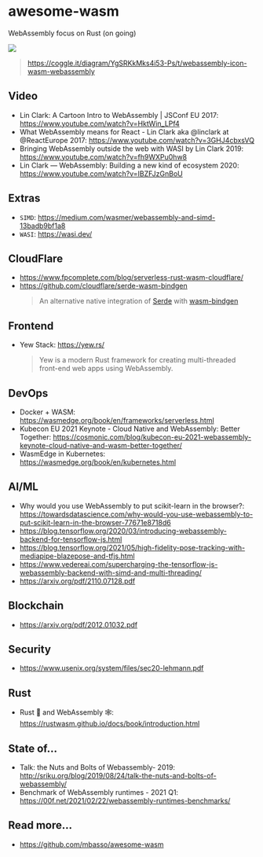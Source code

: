 # awesome-wasm
WebAssembly focus on Rust (on going)

![](https://coggle-downloads-production.s3.eu-west-1.amazonaws.com/dbf8651c5d54894ca0a5ca5ba027e36c37701f1d40fa25f16052bd0e40077d41/webassembly-icon_WASM_WebAssembly.png?AWSAccessKeyId=ASIA4YTCGXFHFOCR63GD&Expires=1646831926&Signature=THHNts7FJ7L3Q2CNz3ECNrv0X3A%3D&x-amz-security-token=IQoJb3JpZ2luX2VjEGcaCWV1LXdlc3QtMSJGMEQCIDBTUChG3ARqpqlpWJxBpPNcyYTJjvF1YK3kYIQIopt9AiA2xEK7Yk%2BN2JTyQwSXKf7qElBQHJSZEArIFR%2Fl50vpcyqlAgjP%2F%2F%2F%2F%2F%2F%2F%2F%2F%2F8BEAAaDDg3NzQ1MzAzMTc1OCIMM4NkO02nBgYxIj6DKvkBnuJBaLVjK%2B6v8eeSMXfFP2XleKgi48nlMO5aRBTMyNcJYir7kTBTlB1t2F0rHs6ZhWhkIxLmrcwagOILPr7IQF5lav4AHTwUgO1QB7Tp6kReXfbxX3B6LSjWFbqQwmLm2P3jc2YVzQw54IkvFeuyFm291F64rcGyDy7e8fcwTauilnSsyvjoShjIV3iK2lsQQfR75QRvDkLw0oBQHnUTJebCdGfJCptpbMkltsA9953dccufErzXWgFf9wIBwAMF5qCxubN%2FmWpM%2Bq9JUtE6hRFRB7yz5OEdp3qNGEbE3ozzXwiV4Yr8dKMSpRiM6XqC0TUKXw38vIaMMMyOoZEGOpsBkDzoKTAe6XJldyD9ACewyVQLDeMlo9EyluGKVLLhVlPzN0G%2BfCr7h83PYksjp%2B0gZBcgLnXehc5y5V6l2bmD288O3qs5G22usjl8m5pYbrDHM34w11S6urwhVbn9CWn2eKLW2eHAqt5rvb0qOjivIOfrx5QIpAoyHMnuo%2B5YH4oWKk0K7GJ5LetuWXk%2B1QYAGVq7148IGRe0x28%3D)
> https://coggle.it/diagram/YgSRKkMks4i53-Ps/t/webassembly-icon-wasm-webassembly

## Video
- Lin Clark: A Cartoon Intro to WebAssembly | JSConf EU 2017: https://www.youtube.com/watch?v=HktWin_LPf4
- What WebAssembly means for React - Lin Clark aka @linclark at @ReactEurope 2017: https://www.youtube.com/watch?v=3GHJ4cbxsVQ
- Bringing WebAssembly outside the web with WASI by Lin Clark 2019: https://www.youtube.com/watch?v=fh9WXPu0hw8
- Lin Clark — WebAssembly: Building a new kind of ecosystem 2020: https://www.youtube.com/watch?v=IBZFJzGnBoU

## Extras
- `SIMD`: https://medium.com/wasmer/webassembly-and-simd-13badb9bf1a8
- `WASI`: https://wasi.dev/

## CloudFlare
- https://www.fpcomplete.com/blog/serverless-rust-wasm-cloudflare/
- https://github.com/cloudflare/serde-wasm-bindgen
  > An alternative native integration of [Serde](https://serde.rs/) with [wasm-bindgen](https://github.com/rustwasm/wasm-bindgen)

## Frontend
- Yew Stack: https://yew.rs/
  > Yew is a modern Rust framework for creating multi-threaded front-end web apps using WebAssembly.

## DevOps
- Docker + WASM: https://wasmedge.org/book/en/frameworks/serverless.html
- Kubecon EU 2021 Keynote - Cloud Native and WebAssembly: Better Together: https://cosmonic.com/blog/kubecon-eu-2021-webassembly-keynote-cloud-native-and-wasm-better-together/
- WasmEdge in Kubernetes: https://wasmedge.org/book/en/kubernetes.html

## AI/ML
- Why would you use WebAssembly to put scikit-learn in the browser?: https://towardsdatascience.com/why-would-you-use-webassembly-to-put-scikit-learn-in-the-browser-77671e8718d6
- https://blog.tensorflow.org/2020/03/introducing-webassembly-backend-for-tensorflow-js.html
- https://blog.tensorflow.org/2021/05/high-fidelity-pose-tracking-with-mediapipe-blazepose-and-tfjs.html
- https://www.vedereai.com/supercharging-the-tensorflow-js-webassembly-backend-with-simd-and-multi-threading/
- https://arxiv.org/pdf/2110.07128.pdf

## Blockchain
- https://arxiv.org/pdf/2012.01032.pdf

## Security
- https://www.usenix.org/system/files/sec20-lehmann.pdf

## Rust
- Rust 🦀 and WebAssembly 🕸: https://rustwasm.github.io/docs/book/introduction.html

## State of...
- Talk: the Nuts and Bolts of Webassembly- 2019: http://sriku.org/blog/2019/08/24/talk-the-nuts-and-bolts-of-webassembly/
- Benchmark of WebAssembly runtimes - 2021 Q1: https://00f.net/2021/02/22/webassembly-runtimes-benchmarks/

## Read more...
- https://github.com/mbasso/awesome-wasm

